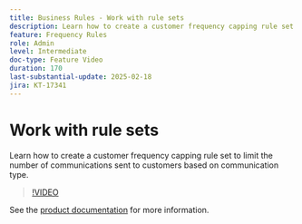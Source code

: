 ```yaml
---
title: Business Rules - Work with rule sets
description: Learn how to create a customer frequency capping rule set to limit the number of communications sent to customers based on communication type in Adobe Journey Optimizer (AJO).
feature: Frequency Rules
role: Admin
level: Intermediate
doc-type: Feature Video
duration: 170
last-substantial-update: 2025-02-18
jira: KT-17341
---
```


# Work with rule sets

Learn how to create a customer frequency capping rule set to limit the number of communications sent to customers based on communication type.

>[!VIDEO](https://video.tv.adobe.com/v/3435531/?learn=on&enablevpops)

See the [product documentation](https://experienceleague.adobe.com/en/docs/journey-optimizer/using/configuration/rule-sets) for more information.
